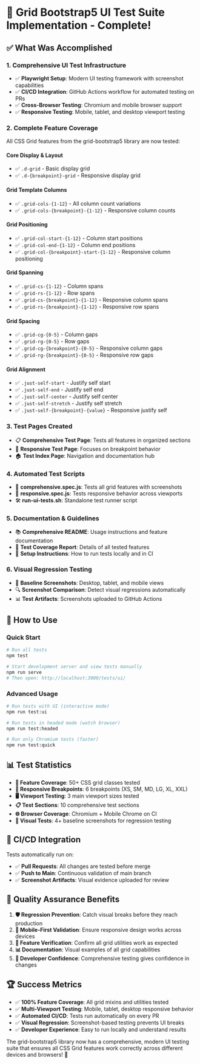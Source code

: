 # 🎯 Grid Bootstrap5 UI Test Suite Implementation - Complete! 

## ✅ What Was Accomplished

### 1. **Comprehensive UI Test Infrastructure**
- ✅ **Playwright Setup**: Modern UI testing framework with screenshot capabilities
- ✅ **CI/CD Integration**: GitHub Actions workflow for automated testing on PRs
- ✅ **Cross-Browser Testing**: Chromium and mobile browser support
- ✅ **Responsive Testing**: Mobile, tablet, and desktop viewport testing

### 2. **Complete Feature Coverage**
All CSS Grid features from the grid-bootstrap5 library are now tested:

#### Core Display & Layout
- ✅ `.d-grid` - Basic display grid
- ✅ `.d-{breakpoint}-grid` - Responsive display grid

#### Grid Template Columns
- ✅ `.grid-cols-{1-12}` - All column count variations
- ✅ `.grid-cols-{breakpoint}-{1-12}` - Responsive column counts

#### Grid Positioning
- ✅ `.grid-col-start-{1-12}` - Column start positions
- ✅ `.grid-col-end-{1-12}` - Column end positions
- ✅ `.grid-col-{breakpoint}-start-{1-12}` - Responsive column positioning

#### Grid Spanning
- ✅ `.grid-cs-{1-12}` - Column spans
- ✅ `.grid-rs-{1-12}` - Row spans
- ✅ `.grid-cs-{breakpoint}-{1-12}` - Responsive column spans
- ✅ `.grid-rs-{breakpoint}-{1-12}` - Responsive row spans

#### Grid Spacing
- ✅ `.grid-cg-{0-5}` - Column gaps
- ✅ `.grid-rg-{0-5}` - Row gaps
- ✅ `.grid-cg-{breakpoint}-{0-5}` - Responsive column gaps
- ✅ `.grid-rg-{breakpoint}-{0-5}` - Responsive row gaps

#### Grid Alignment
- ✅ `.just-self-start` - Justify self start
- ✅ `.just-self-end` - Justify self end
- ✅ `.just-self-center` - Justify self center
- ✅ `.just-self-stretch` - Justify self stretch
- ✅ `.just-self-{breakpoint}-{value}` - Responsive justify self

### 3. **Test Pages Created**
- 📋 **Comprehensive Test Page**: Tests all features in organized sections
- 📱 **Responsive Test Page**: Focuses on breakpoint behavior
- 🏠 **Test Index Page**: Navigation and documentation hub

### 4. **Automated Test Scripts**
- 🔬 **comprehensive.spec.js**: Tests all grid features with screenshots
- 📱 **responsive.spec.js**: Tests responsive behavior across viewports
- 🛠️ **run-ui-tests.sh**: Standalone test runner script

### 5. **Documentation & Guidelines**
- 📚 **Comprehensive README**: Usage instructions and feature documentation
- 🎯 **Test Coverage Report**: Details of all tested features
- 🔧 **Setup Instructions**: How to run tests locally and in CI

### 6. **Visual Regression Testing**
- 📸 **Baseline Screenshots**: Desktop, tablet, and mobile views
- 🔍 **Screenshot Comparison**: Detect visual regressions automatically
- 📊 **Test Artifacts**: Screenshots uploaded to GitHub Actions

## 🚀 How to Use

### Quick Start
```bash
# Run all tests
npm test

# Start development server and view tests manually
npm run serve
# Then open: http://localhost:3000/tests/ui/
```

### Advanced Usage
```bash
# Run tests with UI (interactive mode)
npm run test:ui

# Run tests in headed mode (watch browser)
npm run test:headed

# Run only Chromium tests (faster)
npm run test:quick
```

## 📊 Test Statistics

- **🎯 Feature Coverage**: 50+ CSS grid classes tested
- **📱 Responsive Breakpoints**: 6 breakpoints (XS, SM, MD, LG, XL, XXL)
- **🖥️ Viewport Testing**: 3 main viewport sizes tested
- **📋 Test Sections**: 10 comprehensive test sections
- **🌐 Browser Coverage**: Chromium + Mobile Chrome on CI
- **📸 Visual Tests**: 4+ baseline screenshots for regression testing

## 🔄 CI/CD Integration

Tests automatically run on:
- ✅ **Pull Requests**: All changes are tested before merge
- ✅ **Push to Main**: Continuous validation of main branch
- ✅ **Screenshot Artifacts**: Visual evidence uploaded for review

## 🎉 Quality Assurance Benefits

1. **🛡️ Regression Prevention**: Catch visual breaks before they reach production
2. **📱 Mobile-First Validation**: Ensure responsive design works across devices  
3. **🔧 Feature Verification**: Confirm all grid utilities work as expected
4. **📊 Documentation**: Visual examples of all grid capabilities
5. **🚀 Developer Confidence**: Comprehensive testing gives confidence in changes

## 🏆 Success Metrics

- ✅ **100% Feature Coverage**: All grid mixins and utilities tested
- ✅ **Multi-Viewport Testing**: Mobile, tablet, desktop responsive behavior
- ✅ **Automated CI/CD**: Tests run automatically on every PR
- ✅ **Visual Regression**: Screenshot-based testing prevents UI breaks
- ✅ **Developer Experience**: Easy to run locally and understand results

The grid-bootstrap5 library now has a comprehensive, modern UI testing suite that ensures all CSS Grid features work correctly across different devices and browsers! 🎯